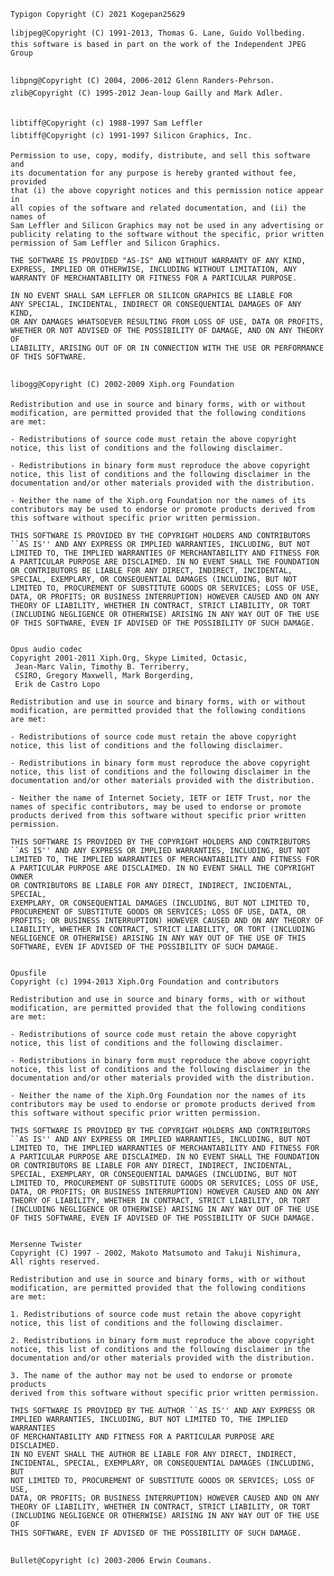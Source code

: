 	Typigon Copyright (C) 2021 Kogepan25629

	libjpeg@Copyright (C) 1991-2013, Thomas G. Lane, Guido Vollbeding.
	this software is based in part on the work of the Independent JPEG Group


	libpng@Copyright (C) 2004, 2006-2012 Glenn Randers-Pehrson.
	zlib@Copyright (C) 1995-2012 Jean-loup Gailly and Mark Adler.


	libtiff@Copyright (c) 1988-1997 Sam Leffler
	libtiff@Copyright (c) 1991-1997 Silicon Graphics, Inc.

	Permission to use, copy, modify, distribute, and sell this software and
	its documentation for any purpose is hereby granted without fee, provided
	that (i) the above copyright notices and this permission notice appear in
	all copies of the software and related documentation, and (ii) the names of
	Sam Leffler and Silicon Graphics may not be used in any advertising or
	publicity relating to the software without the specific, prior written
	permission of Sam Leffler and Silicon Graphics.

	THE SOFTWARE IS PROVIDED "AS-IS" AND WITHOUT WARRANTY OF ANY KIND,
	EXPRESS, IMPLIED OR OTHERWISE, INCLUDING WITHOUT LIMITATION, ANY
	WARRANTY OF MERCHANTABILITY OR FITNESS FOR A PARTICULAR PURPOSE.

	IN NO EVENT SHALL SAM LEFFLER OR SILICON GRAPHICS BE LIABLE FOR
	ANY SPECIAL, INCIDENTAL, INDIRECT OR CONSEQUENTIAL DAMAGES OF ANY KIND,
	OR ANY DAMAGES WHATSOEVER RESULTING FROM LOSS OF USE, DATA OR PROFITS,
	WHETHER OR NOT ADVISED OF THE POSSIBILITY OF DAMAGE, AND ON ANY THEORY OF
	LIABILITY, ARISING OUT OF OR IN CONNECTION WITH THE USE OR PERFORMANCE
	OF THIS SOFTWARE.


	libogg@Copyright (C) 2002-2009 Xiph.org Foundation

	Redistribution and use in source and binary forms, with or without
	modification, are permitted provided that the following conditions
	are met:

	- Redistributions of source code must retain the above copyright
	notice, this list of conditions and the following disclaimer.

	- Redistributions in binary form must reproduce the above copyright
	notice, this list of conditions and the following disclaimer in the
	documentation and/or other materials provided with the distribution.

	- Neither the name of the Xiph.org Foundation nor the names of its
	contributors may be used to endorse or promote products derived from
	this software without specific prior written permission.

	THIS SOFTWARE IS PROVIDED BY THE COPYRIGHT HOLDERS AND CONTRIBUTORS
	``AS IS'' AND ANY EXPRESS OR IMPLIED WARRANTIES, INCLUDING, BUT NOT
	LIMITED TO, THE IMPLIED WARRANTIES OF MERCHANTABILITY AND FITNESS FOR
	A PARTICULAR PURPOSE ARE DISCLAIMED. IN NO EVENT SHALL THE FOUNDATION
	OR CONTRIBUTORS BE LIABLE FOR ANY DIRECT, INDIRECT, INCIDENTAL,
	SPECIAL, EXEMPLARY, OR CONSEQUENTIAL DAMAGES (INCLUDING, BUT NOT
	LIMITED TO, PROCUREMENT OF SUBSTITUTE GOODS OR SERVICES; LOSS OF USE,
	DATA, OR PROFITS; OR BUSINESS INTERRUPTION) HOWEVER CAUSED AND ON ANY
	THEORY OF LIABILITY, WHETHER IN CONTRACT, STRICT LIABILITY, OR TORT
	(INCLUDING NEGLIGENCE OR OTHERWISE) ARISING IN ANY WAY OUT OF THE USE
	OF THIS SOFTWARE, EVEN IF ADVISED OF THE POSSIBILITY OF SUCH DAMAGE.


	Opus audio codec
	Copyright 2001-2011 Xiph.Org, Skype Limited, Octasic,
	 Jean-Marc Valin, Timothy B. Terriberry,
	 CSIRO, Gregory Maxwell, Mark Borgerding,
	 Erik de Castro Lopo

	Redistribution and use in source and binary forms, with or without
	modification, are permitted provided that the following conditions
	are met:

	- Redistributions of source code must retain the above copyright
	notice, this list of conditions and the following disclaimer.

	- Redistributions in binary form must reproduce the above copyright
	notice, this list of conditions and the following disclaimer in the
	documentation and/or other materials provided with the distribution.

	- Neither the name of Internet Society, IETF or IETF Trust, nor the
	names of specific contributors, may be used to endorse or promote
	products derived from this software without specific prior written
	permission.

	THIS SOFTWARE IS PROVIDED BY THE COPYRIGHT HOLDERS AND CONTRIBUTORS
	``AS IS'' AND ANY EXPRESS OR IMPLIED WARRANTIES, INCLUDING, BUT NOT
	LIMITED TO, THE IMPLIED WARRANTIES OF MERCHANTABILITY AND FITNESS FOR
	A PARTICULAR PURPOSE ARE DISCLAIMED. IN NO EVENT SHALL THE COPYRIGHT OWNER
	OR CONTRIBUTORS BE LIABLE FOR ANY DIRECT, INDIRECT, INCIDENTAL, SPECIAL,
	EXEMPLARY, OR CONSEQUENTIAL DAMAGES (INCLUDING, BUT NOT LIMITED TO,
	PROCUREMENT OF SUBSTITUTE GOODS OR SERVICES; LOSS OF USE, DATA, OR
	PROFITS; OR BUSINESS INTERRUPTION) HOWEVER CAUSED AND ON ANY THEORY OF
	LIABILITY, WHETHER IN CONTRACT, STRICT LIABILITY, OR TORT (INCLUDING
	NEGLIGENCE OR OTHERWISE) ARISING IN ANY WAY OUT OF THE USE OF THIS
	SOFTWARE, EVEN IF ADVISED OF THE POSSIBILITY OF SUCH DAMAGE.


	Opusfile
	Copyright (c) 1994-2013 Xiph.Org Foundation and contributors

	Redistribution and use in source and binary forms, with or without
	modification, are permitted provided that the following conditions
	are met:

	- Redistributions of source code must retain the above copyright
	notice, this list of conditions and the following disclaimer.

	- Redistributions in binary form must reproduce the above copyright
	notice, this list of conditions and the following disclaimer in the
	documentation and/or other materials provided with the distribution.

	- Neither the name of the Xiph.Org Foundation nor the names of its
	contributors may be used to endorse or promote products derived from
	this software without specific prior written permission.

	THIS SOFTWARE IS PROVIDED BY THE COPYRIGHT HOLDERS AND CONTRIBUTORS
	``AS IS'' AND ANY EXPRESS OR IMPLIED WARRANTIES, INCLUDING, BUT NOT
	LIMITED TO, THE IMPLIED WARRANTIES OF MERCHANTABILITY AND FITNESS FOR
	A PARTICULAR PURPOSE ARE DISCLAIMED. IN NO EVENT SHALL THE FOUNDATION
	OR CONTRIBUTORS BE LIABLE FOR ANY DIRECT, INDIRECT, INCIDENTAL,
	SPECIAL, EXEMPLARY, OR CONSEQUENTIAL DAMAGES (INCLUDING, BUT NOT
	LIMITED TO, PROCUREMENT OF SUBSTITUTE GOODS OR SERVICES; LOSS OF USE,
	DATA, OR PROFITS; OR BUSINESS INTERRUPTION) HOWEVER CAUSED AND ON ANY
	THEORY OF LIABILITY, WHETHER IN CONTRACT, STRICT LIABILITY, OR TORT
	(INCLUDING NEGLIGENCE OR OTHERWISE) ARISING IN ANY WAY OUT OF THE USE
	OF THIS SOFTWARE, EVEN IF ADVISED OF THE POSSIBILITY OF SUCH DAMAGE.


	Mersenne Twister
	Copyright (C) 1997 - 2002, Makoto Matsumoto and Takuji Nishimura,
	All rights reserved.

	Redistribution and use in source and binary forms, with or without
	modification, are permitted provided that the following conditions
	are met:

	1. Redistributions of source code must retain the above copyright
	notice, this list of conditions and the following disclaimer.

	2. Redistributions in binary form must reproduce the above copyright
	notice, this list of conditions and the following disclaimer in the
	documentation and/or other materials provided with the distribution.

	3. The name of the author may not be used to endorse or promote products
	derived from this software without specific prior written permission.

	THIS SOFTWARE IS PROVIDED BY THE AUTHOR ``AS IS'' AND ANY EXPRESS OR
	IMPLIED WARRANTIES, INCLUDING, BUT NOT LIMITED TO, THE IMPLIED WARRANTIES
	OF MERCHANTABILITY AND FITNESS FOR A PARTICULAR PURPOSE ARE DISCLAIMED.
	IN NO EVENT SHALL THE AUTHOR BE LIABLE FOR ANY DIRECT, INDIRECT,
	INCIDENTAL, SPECIAL, EXEMPLARY, OR CONSEQUENTIAL DAMAGES (INCLUDING, BUT
	NOT LIMITED TO, PROCUREMENT OF SUBSTITUTE GOODS OR SERVICES; LOSS OF USE,
	DATA, OR PROFITS; OR BUSINESS INTERRUPTION) HOWEVER CAUSED AND ON ANY
	THEORY OF LIABILITY, WHETHER IN CONTRACT, STRICT LIABILITY, OR TORT
	(INCLUDING NEGLIGENCE OR OTHERWISE) ARISING IN ANY WAY OUT OF THE USE OF
	THIS SOFTWARE, EVEN IF ADVISED OF THE POSSIBILITY OF SUCH DAMAGE.


	Bullet@Copyright (c) 2003-2006 Erwin Coumans.
